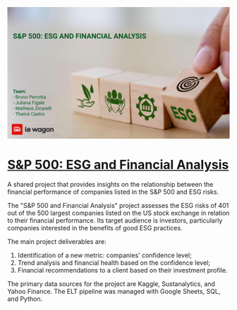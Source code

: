 ![Imagem de Fundo](foto-capa-esg.png)

# [S&P 500: ESG and Financial Analysis](https://lookerstudio.google.com/reporting/140477a4-3273-4e43-bd81-9bde03abfdc5)

A shared project that provides insights on the relationship between the financial performance of companies listed in the S&P 500 and ESG risks.

The "S&P 500 and Financial Analysis" project assesses the ESG risks of 401 out of the 500 largest companies listed on the US stock exchange in relation to their financial performance. 
Its target audience is investors, particularly companies interested in the benefits of good ESG practices.

The main project deliverables are:
1) Identification of a new metric: companies' confidence level;
2) Trend analysis and financial health based on the confidence level;
3) Financial recommendations to a client based on their investment profile.

The primary data sources for the project are Kaggle, Sustanalytics, and Yahoo Finance.
The ELT pipeline was managed with Google Sheets, SQL, and Python.
